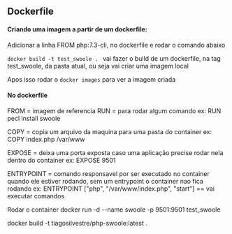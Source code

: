 ## Dockerfile

#### Criando uma imagem a partir de um dockerfile:

Adicionar a linha FROM php:7.3-cli, no dockerfile e rodar o comando abaixo

```docker build -t test_swoole . ``` vai fazer o build de um dockerfile, na tag test_swoole, da pasta atual, ou seja vai criar uma imagem local

Apos isso rodar o ```docker images``` para ver a imagem criada

#### No dockerfile

FROM = imagem de referencia 
RUN = para rodar algum comando ex: RUN pecl install swoole

COPY = copia um arquivo da maquina para uma pasta do container ex: COPY index.php /var/www

EXPOSE = deixa uma porta exposta caso uma aplicação precise rodar nela dentro do container ex: EXPOSE 9501

ENTRYPOINT = comando responsavel por ser executado no container quando ele estiver rodando, sem um entrypoint o container nao fica rodando 
ex: ENTRYPOINT ["php", "/var/www/index.php", "start"] == vai executar comandos 



Rodar o container docker run -d --name swoole -p 9501:9501 test_swoole


docker build -t tiagosilvestre/php-swoole:latest . 